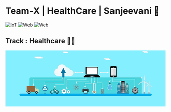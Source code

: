 # **Team-X | HealthCare | Sanjeevani** :briefcase:
<a href="https://github.com/ShrutiRawal/Team-X_HealthCare-Sanjeevani/tree/master/IoT">
  <img alt="IoT" width="100px" src="https://img.shields.io/badge/IoT-003E54?style=flat-square&logo=SmartThings&logoColor=white" />
</a>
<a href="https://github.com/ShrutiRawal/Team-X_HealthCare-Sanjeevani/tree/master/Website">
  <img alt="Web" width="100px" src="https://img.shields.io/badge/Web-FB7A24?style=flat-square&logo=XAMPP&logoColor=white" />
</a>
<a href="https://github.com/ShrutiRawal/Team-X_HealthCare-Sanjeevani/tree/master/Android/SanjeevaniFinal">
  <img alt="Web" width="135px" src="https://img.shields.io/badge/Android-3DDC84?style=flat-square&logo=Android&logoColor=white" />
</a>

## Track : Healthcare  :woman_health_worker:
<img style="float=left;" src="https://github.com/ShrutiRawal/Team-X_HealthCare-Sanjeevani/blob/master/img_gif/Iot-cover-image.gif"/>
